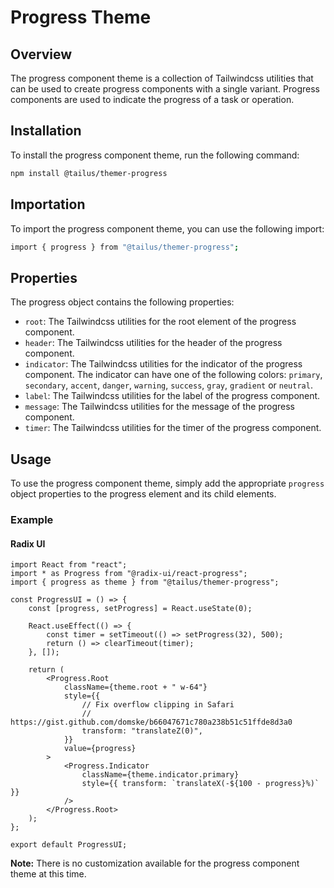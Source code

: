 # Progress Theme

## Overview

The progress component theme is a collection of Tailwindcss utilities that can be used to create progress components with a single variant. Progress components are used to indicate the progress of a task or operation.

## Installation

To install the progress component theme, run the following command:

```bash
npm install @tailus/themer-progress
```

## Importation

To import the progress component theme, you can use the following import:

```bash
import { progress } from "@tailus/themer-progress";
```

## Properties

The progress object contains the following properties:

-   `root`: The Tailwindcss utilities for the root element of the progress component.
-   `header`: The Tailwindcss utilities for the header of the progress component.
-   `indicator`: The Tailwindcss utilities for the indicator of the progress component. The indicator can have one of the following colors: `primary`, `secondary`, `accent`, `danger`, `warning`, `success`, `gray`, `gradient` or `neutral`.
-   `label`: The Tailwindcss utilities for the label of the progress component.
-   `message`: The Tailwindcss utilities for the message of the progress component.
-   `timer`: The Tailwindcss utilities for the timer of the progress component.

## Usage

To use the progress component theme, simply add the appropriate `progress` object properties to the progress element and its child elements.

### Example

#### Radix UI

```tsx
import React from "react";
import * as Progress from "@radix-ui/react-progress";
import { progress as theme } from "@tailus/themer-progress";

const ProgressUI = () => {
    const [progress, setProgress] = React.useState(0);

    React.useEffect(() => {
        const timer = setTimeout(() => setProgress(32), 500);
        return () => clearTimeout(timer);
    }, []);

    return (
        <Progress.Root
            className={theme.root + " w-64"}
            style={{
                // Fix overflow clipping in Safari
                // https://gist.github.com/domske/b66047671c780a238b51c51ffde8d3a0
                transform: "translateZ(0)",
            }}
            value={progress}
        >
            <Progress.Indicator
                className={theme.indicator.primary}
                style={{ transform: `translateX(-${100 - progress}%)` }}
            />
        </Progress.Root>
    );
};

export default ProgressUI;
```

**Note:** There is no customization available for the progress component theme at this time.
